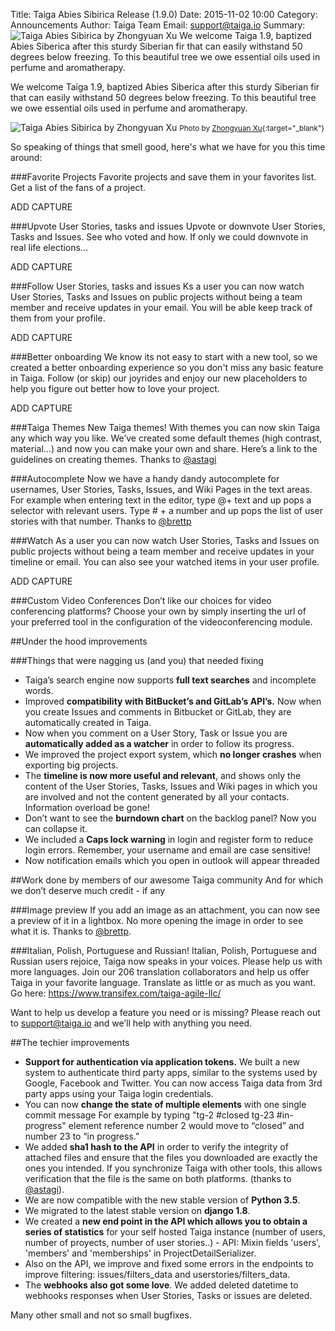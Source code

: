 Title: Taiga Abies Sibirica Release (1.9.0)
Date: 2015-11-02 10:00
Category: Announcements
Author: Taiga Team
Email: support@taiga.io
Summary: ![Taiga Abies Sibirica by Zhongyuan Xu]({filename}/images/2015-11-02_changelog190/abies_sibirica.jpg) We welcome Taiga 1.9, baptized Abies Siberica after this sturdy Siberian fir that can easily withstand 50 degrees below freezing. To this beautiful tree we owe essential oils used in perfume and aromatherapy.

We welcome Taiga 1.9, baptized Abies Siberica after this sturdy Siberian fir that can easily withstand 50 degrees below freezing. To this beautiful tree we owe essential oils used in perfume and aromatherapy.

![Taiga Abies Sibirica by Zhongyuan Xu]({filename}/images/2015-11-02_changelog190/abies_sibirica.jpg)
<small>Photo by [Zhongyuan Xu](https://flic.kr/p/87TNBC "See Zhongyuan Xu profile"){:target="_blank"}</small>

So speaking of things that smell good, here's what we have for you this time around:

###Favorite Projects
Favorite projects and save them in your favorites list. Get a list of the fans of a project.

ADD CAPTURE

###Upvote User Stories, tasks and issues
Upvote or downvote User Stories, Tasks and Issues. See who voted and how. If only we could downvote in real life elections…

ADD CAPTURE

###Follow User Stories, tasks and issues
Ks a user you can now watch User Stories, Tasks and Issues on public projects without being a team member and receive updates in your email. You will be able keep track of them from your profile.

ADD CAPTURE

###Better onboarding
We know its not easy to start with a new tool, so we created a better onboarding experience so you don't miss any basic feature in Taiga. Follow (or skip) our joyrides and enjoy our new placeholders to help you figure out better how to love your project.

ADD CAPTURE

###Taiga Themes
New Taiga themes! With themes you can now skin Taiga any which way you like. We’ve created some default themes (high contrast, material…) and now you can make your own and share. Here’s a link to the guidelines on creating themes. Thanks to [@astagi](https://github.com/astagi)


###Autocomplete
Now we have a handy dandy autocomplete for usernames, User Stories, Tasks, Issues, and Wiki Pages in the text areas. For example when entering text in the editor, type @+ text and up pops a selector with relevant users. Type # + a number and up pops the list of user stories with that number. Thanks to [@brettp](https://github.com/brettp)

###Watch
As a user you can now watch User Stories, Tasks and Issues on public projects without being a team member and receive updates in your timeline or email. You can also see your watched items in your user profile.

ADD CAPTURE

###Custom Video Conferences
Don’t like our choices for video conferencing platforms? Choose your own by simply inserting the url of your preferred tool in the configuration of the videoconferencing module.

##Under the hood improvements

###Things that were nagging us (and you) that needed fixing

- Taiga’s search engine now supports **full text searches** and incomplete words.
- Improved **compatibility with BitBucket’s and GitLab’s API’s.** Now when you create Issues and comments in Bitbucket or GitLab, they are automatically created in Taiga.
- Now when you comment on a User Story, Task or Issue you are **automatically added as a watcher** in order to follow its progress.
- We improved the project export system, which **no longer crashes** when exporting big projects.
- The **timeline is now more useful and relevant**, and shows only the content of the User Stories, Tasks, Issues and Wiki pages in which you are involved and not the content generated by all your contacts. Information overload be gone!
- Don’t want to see the **burndown chart** on the backlog panel? Now you can collapse it.
- We included a **Caps lock warning** in login and register form to reduce login errors. Remember, your username and email are case sensitive!
- Now notification emails which you open in outlook will appear threaded

##Work done by members of our awesome Taiga community
And for which we don’t deserve much credit - if any

###Image preview
If you add an image as an attachment, you can now see a preview of it in a lightbox. No more opening the image in order to see what it is. Thanks to [@brettp](https://github.com/brettp).

###Italian, Polish, Portuguese and Russian!
Italian, Polish, Portuguese and Russian users rejoice, Taiga now speaks in your voices. Please help us with more languages. Join our 206 translation collaborators and help us offer Taiga in your favorite language. Translate as little or as much as you want. Go here: https://www.transifex.com/taiga-agile-llc/

Want to help us develop a feature you need or is missing? Please reach out to [support@taiga.io](support@taiga.io) and we’ll help with anything you need.

##The techier improvements

- **Support for authentication via application tokens.** We built a new system to authenticate third party apps, similar to the systems used by Google, Facebook and Twitter. You can now access Taiga data from 3rd party apps using your Taiga login credentials.
- You can now **change the state of multiple elements** with one single commit message For example by typing "tg-2 #closed tg-23 #in-progress" element reference number 2 would move to “closed” and number 23 to “in progress.”
- We added **sha1 hash to the API** in order to verify the integrity of attached files and ensure that the files you downloaded are exactly the ones you intended. If you synchronize Taiga with other tools, this allows verification that the file is the same on both platforms. (thanks to [@astagi](https://github.com/astagi)).
- We are now compatible with the new stable version of **Python 3.5**.
- We migrated to the latest stable version on **django 1.8**.
- We created a **new end point in the API which allows you to obtain a series of statistics** for your self hosted Taiga instance (number of users, number of proyects, number of user stories..)  - API: Mixin fields 'users', 'members' and 'memberships' in ProjectDetailSerializer.
- Also on the API, we improve and fixed some errors in the endpoints to improve filtering: issues/filters_data and userstories/filters_data.
- The **webhooks also got some love**. We added deleted datetime to webhooks responses when User Stories, Tasks or issues are deleted.

Many other small and not so small bugfixes.
